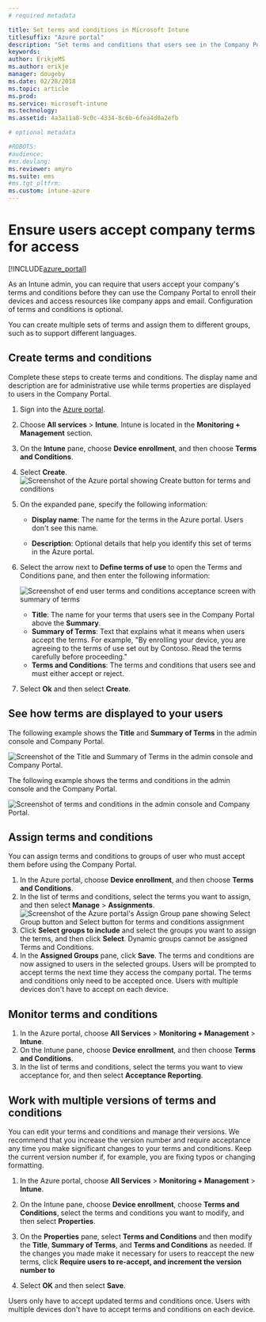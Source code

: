 ```yaml
---
# required metadata

title: Set terms and conditions in Microsoft Intune
titlesuffix: "Azure portal"
description: "Set terms and conditions that users see in the Company Portal for Intune. "
keywords:
author: ErikjeMS
ms.author: erikje
manager: dougeby
ms.date: 02/28/2018
ms.topic: article
ms.prod:
ms.service: microsoft-intune
ms.technology:
ms.assetid: 4a3a11a8-9c0c-4334-8c6b-6fea4d0a2efb

# optional metadata

#ROBOTS:
#audience:
#ms.devlang:
ms.reviewer: amyro
ms.suite: ems
#ms.tgt_pltfrm:
ms.custom: intune-azure
---
```


# Ensure users accept company terms for access

[!INCLUDE[azure_portal](./includes/azure_portal.md)]

As an Intune admin, you can require that users accept your company's terms and conditions before they can use the Company Portal to enroll their devices and access resources like company apps and email. Configuration of terms and conditions is optional.

You can create multiple sets of terms and assign them to different groups, such as to support different languages.

## Create terms and conditions
Complete these steps to create terms and conditions. The display name and description are for administrative use while terms properties are displayed to users in the Company Portal.

1. Sign into the [Azure portal](https://portal.azure.com).
2. Choose **All services** > **Intune**. Intune is located in the **Monitoring + Management** section.
3. On the **Intune** pane, choose **Device enrollment**, and then choose **Terms and Conditions**.
2. Select **Create**.
![Screenshot of the Azure portal showing Create button for terms and conditions](media/terms-create-terms.png)
3. On the expanded pane, specify the following information:

   - **Display name**: The name for the terms in the Azure portal. Users don't see this name.

   - **Description**: Optional details that help you identify this set of terms in the Azure portal.

4. Select the arrow next to **Define terms of use** to open the Terms and Conditions pane, and then enter the following information:

   ![Screenshot of end user terms and conditions acceptance screen with summary of terms](./media/terms-summary-create.png)

   - **Title**: The name for your terms that users see in the Company Portal above the **Summary**.
   - **Summary of Terms**: Text that explains what it means when users accept the terms. For example, "By enrolling your device, you are agreeing to the terms of use set out by Contoso. Read the terms carefully before proceeding."
   - **Terms and Conditions**: The terms and conditions that users see and must either accept or reject.

5. Select **Ok** and then select **Create**.

## See how terms are displayed to your users
The following example shows the **Title** and **Summary of Terms** in the admin console and Company Portal.

![Screenshot of the Title and Summary of Terms in the admin console and Company Portal.](./media/terms-summary-terms.png)

The following example shows the terms and conditions in the admin console and the Company Portal.

![Screenshot of terms and conditions in the admin console and Company Portal.](./media/terms-properties-terms.png)

## Assign terms and conditions

You can assign terms and conditions to groups of user who must accept them before using the Company Portal.

1. In the Azure portal, choose **Device enrollment**, and then choose **Terms and Conditions**.
2. In the list of terms and conditions, select the terms you want to assign, and then select **Manage** > **Assignments**.
![Screenshot of the Azure portal's Assign Group pane showing Select Group button and Select button for terms and conditions assignment](media/terms-assign-groups.png)
3. Click **Select groups to include** and select the groups you want to assign the terms, and then click **Select**. Dynamic groups cannot be assigned Terms and Conditions.
4. In the **Assigned Groups** pane, click **Save**.  The terms and conditions are now assigned to users in the selected groups. Users will be prompted to accept terms the next time they access the company portal. The terms and conditions only need to be accepted once. Users with multiple devices don't have to accept on each device.


## Monitor terms and conditions

1. In the Azure portal, choose **All Services** > **Monitoring + Management** > **Intune**. 
1. On the Intune pane, choose **Device enrollment**, and then choose **Terms and Conditions**.
2. In the list of terms and conditions, select the terms you want to view acceptance for, and then select **Acceptance Reporting**.

## Work with multiple versions of terms and conditions
You can edit your terms and conditions and manage their versions. We recommend that you increase the version number and require acceptance any time you make significant changes to your terms and conditions. Keep the current version number if, for example, you are fixing typos or changing formatting.

1. In the Azure portal, choose **All Services** > **Monitoring + Management** > **Intune**.

2. On the Intune pane, choose **Device enrollment**,  choose **Terms and Conditions**, select the terms and conditions you want to modify, and then select **Properties**.

4. On the **Properties** pane, select **Terms and Conditions** and then modify the **Title**, **Summary of Terms**, and **Terms and Conditions** as needed. If the changes you made make it necessary for users to reaccept the new terms, click **Require users to re-accept, and increment the version number to**

4.  Select **OK** and then select **Save**.

Users only have to accept updated terms and conditions once. Users with multiple devices don't have to accept terms and conditions on each device.
